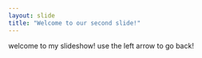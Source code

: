 ```yaml
---
layout: slide
title: "Welcome to our second slide!"
---
```

welcome to my slideshow!
use the left arrow to go back!

